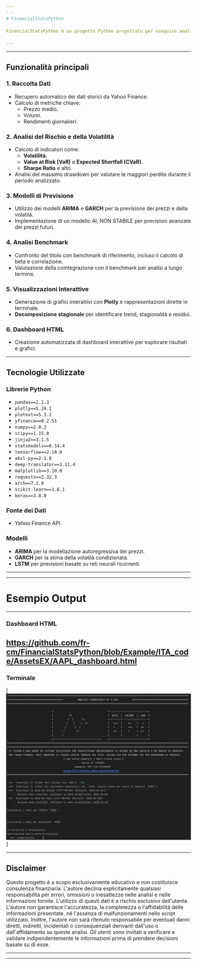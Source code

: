 ```yaml
---
---
# FinancialStatsPython

FinancialStatsPython è un progetto Python progettato per eseguire analisi finanziarie dettagliate su azioni e indici di mercato. Questo script automatizza la raccolta dei dati, l'analisi del rischio, la generazione di grafici interattivi e la previsione dei prezzi, combinando tecniche statistiche avanzate con l'intelligenza artificiale. L'obiettivo è fornire uno strumento completo per la valutazione delle performance di mercato e la gestione del rischio.

---
```

---

## **Funzionalità principali**

### 1. Raccolta Dati
- Recupero automatico dei dati storici da Yahoo Finance.
- Calcolo di metriche chiave:
  - Prezzo medio.
  - Volumi.
  - Rendimenti giornalieri.

### 2. Analisi del Rischio e della Volatilità
- Calcolo di indicatori come:
  - **Volatilità.**
  - **Value at Risk (VaR)** e **Expected Shortfall (CVaR).**
  - **Sharpe Ratio** e altri.
- Analisi del massimo drawdown per valutare le maggiori perdite durante il periodo analizzato.

### 3. Modelli di Previsione
- Utilizzo dei modelli **ARIMA** e **GARCH** per la previsione dei prezzi e della volatilà.
- Implementazione di un modello AI, NON STABILE per previsioni avanzate dei prezzi futuri.

### 4. Analisi Benchmark
- Confronto del titolo con benchmark di riferimento, incluso il calcolo di beta e correlazione.
- Valutazione della cointegrazione con il benchmark per analisi a lungo termine.

### 5. Visualizzazioni Interattive
- Generazione di grafici interattivi con **Plotly** e rappresentazioni dirette in terminale.
- **Decomposizione stagionale** per identificare trend, stagionalità e residui.

### 6. Dashboard HTML
- Creazione automatizzata di dashboard interattive per esplorare risultati e grafici.

---

## **Tecnologie Utilizzate**

### Librerie Python
- `pandas==2.2.3`
- `plotly==5.24.1`
- `plotext==5.3.2`
- `yfinance==0.2.51`
- `numpy==2.0.2`
- `scipy==1.15.0`
- `jinja2==3.1.5`
- `statsmodels==0.14.4`
- `tensorflow==2.18.0`
- `absl-py==2.1.0`
- `deep-translator==1.11.4`
- `matplotlib==3.10.0`
- `requests==2.32.3`
- `arch==7.2.0`
- `scikit-learn==1.6.1`
- `keras==3.8.0`

### Fonte dei Dati
- Yahoo Finance API.

### Modelli
- **ARIMA** per la modellazione autoregressiva dei prezzi.
- **GARCH** per la stima della volatilà condizionata.
- **LSTM** per previsioni basate su reti neurali ricorrenti.


---
---


# Esempio Output 

---
### Dashboard HTML
https://github.com/fr-cm/FinancialStatsPython/blob/Example/ITA_code/AssetsEX/AAPL_dashboard.html
---
### Terminale
[![Output](https://github.com/fr-cm/FinancialStatsPython/blob/Example/ITA_code/AssetsEX/Example_output_on_terminal_IT.png)]


---
## **Disclaimer**
Questo progetto è a scopo esclusivamente educativo e non costituisce consulenza finanziaria. L'autore declina esplicitamente qualsiasi responsabilità per errori, omissioni o inesattezze nelle analisi e nelle informazioni fornite. L'utilizzo di questi dati è a rischio esclusivo dell'utente. L'autore non garantisce l'accuratezza, la completezza o l'affidabilità delle informazioni presentate, né l'assenza di malfunzionamenti nello script utilizzato. Inoltre, l'autore non sarà ritenuto responsabile per eventuali danni diretti, indiretti, incidentali o consequenziali derivanti dall'uso o dall'affidamento su queste analisi. Gli utenti sono invitati a verificare e validare indipendentemente le informazioni prima di prendere decisioni basate su di esse.

---
---
